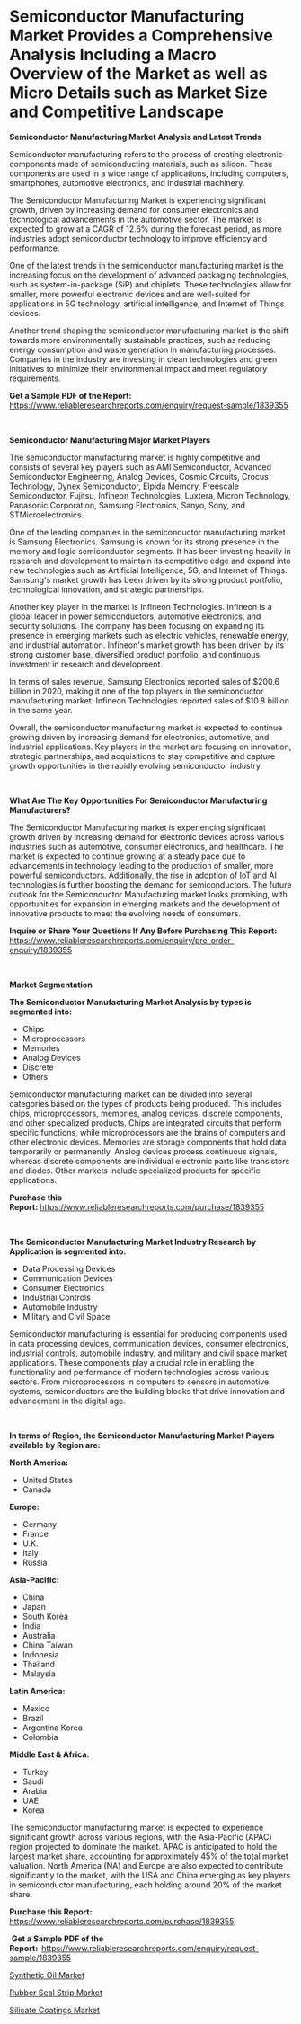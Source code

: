 <p><h1>Semiconductor Manufacturing Market Provides a Comprehensive Analysis Including a Macro Overview of the Market as well as Micro Details such as Market Size and Competitive Landscape</h1></p><p><strong>Semiconductor Manufacturing Market Analysis and Latest Trends</strong></p>
<p><p>Semiconductor manufacturing refers to the process of creating electronic components made of semiconducting materials, such as silicon. These components are used in a wide range of applications, including computers, smartphones, automotive electronics, and industrial machinery.</p><p>The Semiconductor Manufacturing Market is experiencing significant growth, driven by increasing demand for consumer electronics and technological advancements in the automotive sector. The market is expected to grow at a CAGR of 12.6% during the forecast period, as more industries adopt semiconductor technology to improve efficiency and performance.</p><p>One of the latest trends in the semiconductor manufacturing market is the increasing focus on the development of advanced packaging technologies, such as system-in-package (SiP) and chiplets. These technologies allow for smaller, more powerful electronic devices and are well-suited for applications in 5G technology, artificial intelligence, and Internet of Things devices.</p><p>Another trend shaping the semiconductor manufacturing market is the shift towards more environmentally sustainable practices, such as reducing energy consumption and waste generation in manufacturing processes. Companies in the industry are investing in clean technologies and green initiatives to minimize their environmental impact and meet regulatory requirements.</p></p>
<p><strong>Get a Sample PDF of the Report:&nbsp;</strong> <a href="https://www.reliableresearchreports.com/enquiry/request-sample/1839355">https://www.reliableresearchreports.com/enquiry/request-sample/1839355</a></p>
<p>&nbsp;</p>
<p><strong>Semiconductor Manufacturing Major Market Players</strong></p>
<p><p>The semiconductor manufacturing market is highly competitive and consists of several key players such as AMI Semiconductor, Advanced Semiconductor Engineering, Analog Devices, Cosmic Circuits, Crocus Technology, Dynex Semiconductor, Elpida Memory, Freescale Semiconductor, Fujitsu, Infineon Technologies, Luxtera, Micron Technology, Panasonic Corporation, Samsung Electronics, Sanyo, Sony, and STMicroelectronics.</p><p>One of the leading companies in the semiconductor manufacturing market is Samsung Electronics. Samsung is known for its strong presence in the memory and logic semiconductor segments. It has been investing heavily in research and development to maintain its competitive edge and expand into new technologies such as Artificial Intelligence, 5G, and Internet of Things. Samsung's market growth has been driven by its strong product portfolio, technological innovation, and strategic partnerships.</p><p>Another key player in the market is Infineon Technologies. Infineon is a global leader in power semiconductors, automotive electronics, and security solutions. The company has been focusing on expanding its presence in emerging markets such as electric vehicles, renewable energy, and industrial automation. Infineon's market growth has been driven by its strong customer base, diversified product portfolio, and continuous investment in research and development.</p><p>In terms of sales revenue, Samsung Electronics reported sales of $200.6 billion in 2020, making it one of the top players in the semiconductor manufacturing market. Infineon Technologies reported sales of $10.8 billion in the same year.</p><p>Overall, the semiconductor manufacturing market is expected to continue growing driven by increasing demand for electronics, automotive, and industrial applications. Key players in the market are focusing on innovation, strategic partnerships, and acquisitions to stay competitive and capture growth opportunities in the rapidly evolving semiconductor industry.</p></p>
<p>&nbsp;</p>
<p><strong>What Are The Key Opportunities For Semiconductor Manufacturing Manufacturers?</strong></p>
<p><p>The Semiconductor Manufacturing market is experiencing significant growth driven by increasing demand for electronic devices across various industries such as automotive, consumer electronics, and healthcare. The market is expected to continue growing at a steady pace due to advancements in technology leading to the production of smaller, more powerful semiconductors. Additionally, the rise in adoption of IoT and AI technologies is further boosting the demand for semiconductors. The future outlook for the Semiconductor Manufacturing market looks promising, with opportunities for expansion in emerging markets and the development of innovative products to meet the evolving needs of consumers.</p></p>
<p><strong>Inquire or Share Your Questions If Any Before Purchasing This Report:</strong> <a href="https://www.reliableresearchreports.com/enquiry/pre-order-enquiry/1839355">https://www.reliableresearchreports.com/enquiry/pre-order-enquiry/1839355</a></p>
<p>&nbsp;</p>
<p><strong>Market Segmentation</strong></p>
<p><strong>The Semiconductor Manufacturing Market Analysis by types is segmented into:</strong></p>
<p><ul><li>Chips</li><li>Microprocessors</li><li>Memories</li><li>Analog Devices</li><li>Discrete</li><li>Others</li></ul></p>
<p><p>Semiconductor manufacturing market can be divided into several categories based on the types of products being produced. This includes chips, microprocessors, memories, analog devices, discrete components, and other specialized products. Chips are integrated circuits that perform specific functions, while microprocessors are the brains of computers and other electronic devices. Memories are storage components that hold data temporarily or permanently. Analog devices process continuous signals, whereas discrete components are individual electronic parts like transistors and diodes. Other markets include specialized products for specific applications.</p></p>
<p><strong>Purchase this Report:&nbsp;</strong><a href="https://www.reliableresearchreports.com/purchase/1839355">https://www.reliableresearchreports.com/purchase/1839355</a></p>
<p>&nbsp;</p>
<p><strong>The Semiconductor Manufacturing Market Industry Research by Application is segmented into:</strong></p>
<p><ul><li>Data Processing Devices</li><li>Communication Devices</li><li>Consumer Electronics</li><li>Industrial Controls</li><li>Automobile Industry</li><li>Military and Civil Space</li></ul></p>
<p><p>Semiconductor manufacturing is essential for producing components used in data processing devices, communication devices, consumer electronics, industrial controls, automobile industry, and military and civil space market applications. These components play a crucial role in enabling the functionality and performance of modern technologies across various sectors. From microprocessors in computers to sensors in automotive systems, semiconductors are the building blocks that drive innovation and advancement in the digital age.</p></p>
<p>&nbsp;</p>
<p><strong>In terms of Region, the Semiconductor Manufacturing Market Players available by Region are:</strong></p>
<p>
    <p> <strong> North America: </strong>
        <ul>
            <li>United States</li>
            <li>Canada</li>
        </ul>
        </p> 
    <p> <strong> Europe: </strong>
        <ul>
            <li>Germany</li>
            <li>France</li>
            <li>U.K.</li>
            <li>Italy</li>
            <li>Russia</li>
        </ul>
        </p> 
    <p> <strong> Asia-Pacific: </strong>
        <ul>
            <li>China</li>
            <li>Japan</li>
            <li>South Korea</li>
            <li>India</li>
            <li>Australia</li>
            <li>China Taiwan</li>
            <li>Indonesia</li>
            <li>Thailand</li>
            <li>Malaysia</li>
        </ul>
        </p> 
    <p> <strong> Latin America: </strong>
        <ul>
            <li>Mexico</li>
            <li>Brazil</li>
            <li>Argentina Korea</li>
            <li>Colombia</li>
        </ul>
        </p> 
    <p> <strong> Middle East & Africa: </strong>
        <ul>
            <li>Turkey</li>
            <li>Saudi</li>
            <li>Arabia</li>
            <li>UAE</li>
            <li>Korea</li>
        </ul>
    </p>
    </p>
<p><p>The semiconductor manufacturing market is expected to experience significant growth across various regions, with the Asia-Pacific (APAC) region projected to dominate the market. APAC is anticipated to hold the largest market share, accounting for approximately 45% of the total market valuation. North America (NA) and Europe are also expected to contribute significantly to the market, with the USA and China emerging as key players in semiconductor manufacturing, each holding around 20% of the market share.</p></p>
<p><strong>Purchase this Report: </strong><a href="https://www.reliableresearchreports.com/purchase/1839355">https://www.reliableresearchreports.com/purchase/1839355</a></p>
<p>&nbsp;<strong>Get a Sample PDF of the Report:&nbsp;&nbsp;</strong><a href="https://www.reliableresearchreports.com/enquiry/request-sample/1839355">https://www.reliableresearchreports.com/enquiry/request-sample/1839355</a></p>
<p><strong></strong></p>
<p><p><a href="https://summer-dogwood-3e9.notion.site/Synthetic-Oil-Market-Share-Market-New-Trends-Analysis-Report-By-Type-By-Application-By-End-use--f2c7558af150486385b6419e50f2c123">Synthetic Oil Market</a></p><p><a href="https://forested-sushi-9b0.notion.site/Rubber-Seal-Strip-Market-Size-Market-Share-and-Global-Market-Analysis-Report-2024-2031-a35938d97d4149f1ba3bea0b5180838f">Rubber Seal Strip Market</a></p><p><a href="https://lydian-appliance-61d.notion.site/Silicate-Coatings-Market-Size-2024-2031-Global-Industrial-Analysis-Key-Geographical-Regions-Mark-a78cf7a94ed949fda96e06ac81d48487">Silicate Coatings Market</a></p></p>